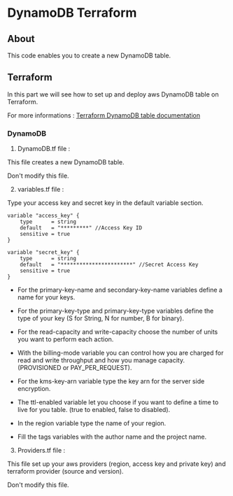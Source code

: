 # DynamoDB Terraform

## About

This code enables you to create a new DynamoDB table.

## Terraform

In this part we will see how to set up and deploy aws DynamoDB table on Terraform.

For more informations : [Terraform DynamoDB table documentation](https://registry.terraform.io/providers/hashicorp/aws/latest/docs/resources/dynamodb_table)

### DynamoDB

1. DynamoDB.tf file :

This file creates a new DynamoDB table.

Don't modify this file.

2. variables.tf file :

Type your access key and secret key in the default variable section.

```
variable "access_key" {
    type      = string
    default   = "*********" //Access Key ID
    sensitive = true
}

variable "secret_key" {
    type      = string
    default   = "***********************" //Secret Access Key
    sensitive = true
}
```

- For the primary-key-name and secondary-key-name variables define a name for your keys.

- For the primary-key-type and primary-key-type variables define the type of your key (S for String, N for number, B for binary).

- For the read-capacity and write-capacity choose the number of units you want to perform each action.

- With the billing-mode variable you can control how you are charged for read and write throughput and how you manage capacity. (PROVISIONED or PAY_PER_REQUEST).

- For the kms-key-arn variable type the key arn for the server side encryption.

- The ttl-enabled variable let you choose if you want to define a time to live for you table. (true to enabled, false to disabled).

- In the region variable type the name of your region.

- Fill the tags variables with the author name and the project name.

3. Providers.tf file :

This file set up your aws providers (region, access key and private key) and terraform provider (source and version).

Don't modify this file.
